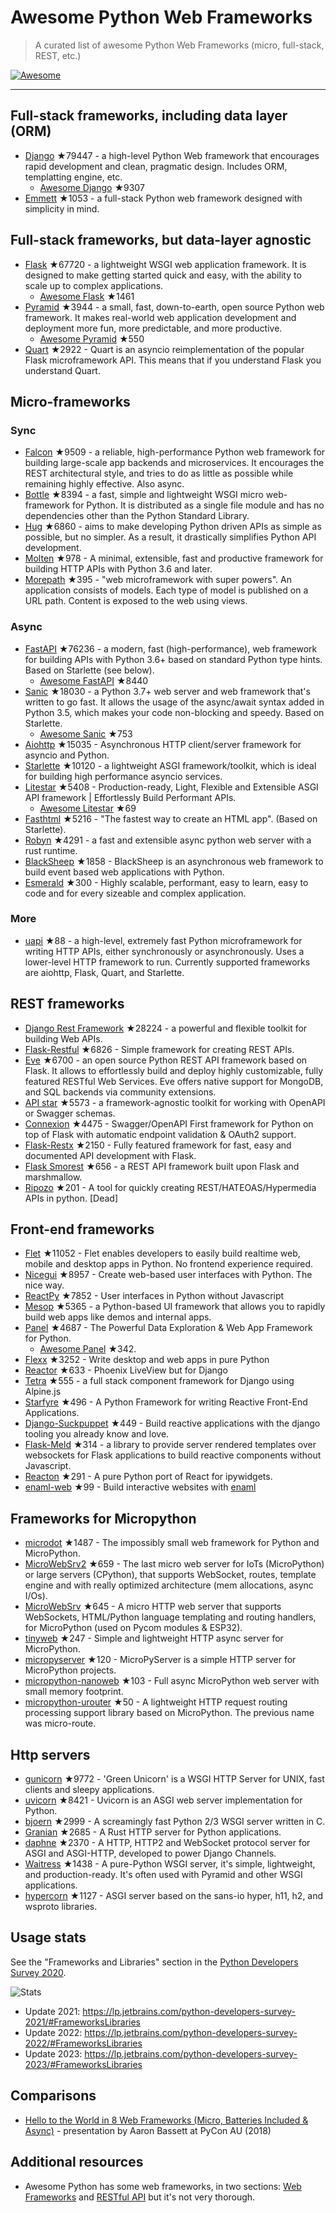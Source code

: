 # Awesome Python Web Frameworks


> A curated list of awesome Python Web Frameworks (micro, full-stack, REST, etc.)


[![Awesome](https://awesome.re/badge.svg)](https://awesome.re)

---

## Full-stack frameworks, including data layer (ORM)


- [Django](https://github.com/django/django) ★79447 - a high-level Python Web framework that encourages rapid development and clean, pragmatic design. Includes ORM, templatting engine, etc.
  - [Awesome Django](https://github.com/wsvincent/awesome-django) ★9307
- [Emmett](https://github.com/emmett-framework/emmett) ★1053 - a full-stack Python web framework designed with simplicity in mind.

## Full-stack frameworks, but data-layer agnostic

- [Flask](https://github.com/pallets/flask) ★67720 - a lightweight WSGI web application framework. It is designed to make getting started quick and easy, with the ability to scale up to complex applications.
  - [Awesome Flask](https://github.com/mjhea0/awesome-flask) ★1461
- [Pyramid](https://github.com/Pylons/pyramid) ★3944 - a small, fast, down-to-earth, open source Python web framework. It makes real-world web application development and deployment more fun, more predictable, and more productive.
  - [Awesome Pyramid](https://github.com/uralbash/awesome-pyramid) ★550
- [Quart](https://github.com/pallets/quart) ★2922 - Quart is an asyncio reimplementation of the popular Flask microframework API. This means that if you understand Flask you understand Quart.


## Micro-frameworks

### Sync

- [Falcon](https://github.com/falconry/falcon) ★9509 - a reliable, high-performance Python web framework for building large-scale app backends and microservices. It encourages the REST architectural style, and tries to do as little as possible while remaining highly effective. Also async.
- [Bottle](https://github.com/bottlepy/bottle) ★8394 - a fast, simple and lightweight WSGI micro web-framework for Python. It is distributed as a single file module and has no dependencies other than the Python Standard Library.
- [Hug](https://github.com/hugapi/hug) ★6860 - aims to make developing Python driven APIs as simple as possible, but no simpler. As a result, it drastically simplifies Python API development.
- [Molten](https://github.com/Bogdanp/molten) ★978 - A minimal, extensible, fast and productive framework for building HTTP APIs with Python 3.6 and later.
- [Morepath](https://github.com/morepath/morepath) ★395 - "web microframework with super powers". An application consists of models. Each type of model is published on a URL path. Content is exposed to the web using views.

### Async

- [FastAPI](https://github.com/tiangolo/fastapi) ★76236 - a modern, fast (high-performance), web framework for building APIs with Python 3.6+ based on standard Python type hints. Based on Starlette (see below).
  - [Awesome FastAPI](https://github.com/mjhea0/awesome-fastapi) ★8440
- [Sanic](https://github.com/sanic-org/sanic) ★18030 - a Python 3.7+ web server and web framework that's written to go fast. It allows the usage of the async/await syntax added in Python 3.5, which makes your code non-blocking and speedy. Based on Starlette.
  - [Awesome Sanic](https://github.com/mekicha/awesome-sanic) ★753
- [Aiohttp](https://github.com/aio-libs/aiohttp) ★15035 - Asynchronous HTTP client/server framework for asyncio and Python.
- [Starlette](https://github.com/encode/starlette) ★10120 - a lightweight ASGI framework/toolkit, which is ideal for building high performance asyncio services.
- [Litestar](https://github.com/litestar-org/litestar) ★5408 - Production-ready, Light, Flexible and Extensible ASGI API framework | Effortlessly Build Performant APIs.
  - [Awesome Litestar](https://github.com/litestar-org/awesome-litestar) ★69
- [Fasthtml](https://github.com/AnswerDotAI/fasthtml) ★5216 - "The fastest way to create an HTML app". (Based on Starlette).
- [Robyn](https://github.com/sansyrox/robyn) ★4291 - a fast and extensible async python web server with a rust runtime.
- [BlackSheep](https://github.com/Neoteroi/BlackSheep) ★1858 - BlackSheep is an asynchronous web framework to build event based web applications with Python.
- [Esmerald](https://github.com/dymmond/esmerald) ★300 - Highly scalable, performant, easy to learn, easy to code and for every sizeable and complex application.


### More

- [uapi](https://github.com/Tinche/uapi) ★88 - a high-level, extremely fast Python microframework for writing HTTP APIs, either synchronously or asynchronously. Uses a lower-level HTTP framework to run. Currently supported frameworks are aiohttp, Flask, Quart, and Starlette.


## REST frameworks

- [Django Rest Framework](https://github.com/encode/django-rest-framework) ★28224 - a powerful and flexible toolkit for building Web APIs.
- [Flask-Restful](https://github.com/flask-restful/flask-restful) ★6826 - Simple framework for creating REST APIs.
- [Eve](https://github.com/pyeve/eve) ★6700 - an open source Python REST API framework based on Flask. It allows to effortlessly build and deploy highly customizable, fully featured RESTful Web Services. Eve offers native support for MongoDB, and SQL backends via community extensions.
- [API star](https://github.com/encode/apistar) ★5573 - a framework-agnostic toolkit for working with OpenAPI or Swagger schemas.
- [Connexion](https://github.com/zalando/connexion) ★4475 - Swagger/OpenAPI First framework for Python on top of Flask with automatic endpoint validation & OAuth2 support.
- [Flask-Restx](https://github.com/python-restx/flask-restx) ★2150 - Fully featured framework for fast, easy and documented API development with Flask.
- [Flask Smorest](https://github.com/marshmallow-code/flask-smorest) ★656 - a REST API framework built upon Flask and marshmallow.
- [Ripozo](https://github.com/vertical-knowledge/ripozo) ★201 -  A tool for quickly creating REST/HATEOAS/Hypermedia APIs in python. [Dead]


## Front-end frameworks

- [Flet](https://github.com/flet-dev/flet) ★11052 - Flet enables developers to easily build realtime web, mobile and desktop apps in Python. No frontend experience required.
- [Nicegui](https://github.com/zauberzeug/nicegui) ★8957 - Create web-based user interfaces with Python. The nice way.
- [ReactPy](https://github.com/reactive-python/reactpy) ★7852 - User interfaces in Python without Javascript
- [Mesop](https://github.com/google/mesop) ★5365 - a Python-based UI framework that allows you to rapidly build web apps like demos and internal apps.
- [Panel](https://github.com/holoviz/panel) ★4687 - The Powerful Data Exploration & Web App Framework for Python.
  - [Awesome Panel](https://awesome-panel.org/) ★342.
- [Flexx](https://github.com/flexxui/flexx) ★3252 -  Write desktop and web apps in pure Python
- [Reactor](https://github.com/edelvalle/reactor) ★633 -  Phoenix LiveView but for Django
- [Tetra](https://github.com/samwillis/tetra) ★555 - a full stack component framework for Django using Alpine.js
- [Starfyre](https://github.com/sansyrox/starfyre) ★496 - A Python Framework for writing Reactive Front-End Applications.
- [Django-Suckpuppet](https://github.com/jonathan-s/django-sockpuppet) ★449 - Build reactive applications with the django tooling you already know and love.
- [Flask-Meld](https://github.com/mikeabrahamsen/Flask-Meld) ★314 - a library to provide server rendered templates over websockets for Flask applications to build reactive components without Javascript.
- [Reacton](https://github.com/widgetti/reacton) ★291 - A pure Python port of React for ipywidgets.
- [enaml-web](https://github.com/codelv/enaml-web) ★99 - Build interactive websites with [enaml](https://github.com/nucleic/enaml)

## Frameworks for Micropython

- [microdot](https://github.com/miguelgrinberg/microdot) ★1487 - The impossibly small web framework for Python and MicroPython.
- [MicroWebSrv2](https://github.com/jczic/MicroWebSrv2) ★659 - The last micro web server for IoTs (MicroPython) or large servers (CPython), that supports WebSocket, routes, template engine and with really optimized architecture (mem allocations, async I/Os).
- [MicroWebSrv](https://github.com/jczic/MicroWebSrv) ★645 - A micro HTTP web server that supports WebSockets, HTML/Python language templating and routing handlers, for MicroPython (used on Pycom modules & ESP32).
- [tinyweb](https://github.com/belyalov/tinyweb) ★247 - Simple and lightweight HTTP async server for MicroPython.
- [micropyserver](https://github.com/troublegum/micropyserver) ★120 - MicroPyServer is a simple HTTP server for MicroPython projects.
- [micropython-nanoweb](https://github.com/hugokernel/micropython-nanoweb) ★103 - Full async MicroPython web server with small memory footprint.
- [micropython-urouter](https://github.com/whales-chen/micropython-urouter) ★50 - A lightweight HTTP request routing processing support library based on MicroPython. The previous name was micro-route.

## Http servers

- [gunicorn](https://github.com/benoitc/gunicorn) ★9772 - 'Green Unicorn' is a WSGI HTTP Server for UNIX, fast clients and sleepy applications.
- [uvicorn](https://github.com/encode/uvicorn) ★8421 - Uvicorn is an ASGI web server implementation for Python.
- [bjoern](https://github.com/jonashaag/bjoern) ★2999 - A screamingly fast Python 2/3 WSGI server written in C.
- [Granian](https://github.com/emmett-framework/granian) ★2685 - A Rust HTTP server for Python applications.
- [daphne](https://github.com/django/daphne) ★2370 - A HTTP, HTTP2 and WebSocket protocol server for ASGI and ASGI-HTTP, developed to power Django Channels.
- [Waitress](https://github.com/Pylons/waitress) ★1438 - A pure-Python WSGI server, it's simple, lightweight, and production-ready. It's often used with Pyramid and other WSGI applications.
- [hypercorn](https://github.com/pgjones/hypercorn) ★1127 - ASGI server based on the sans-io hyper, h11, h2, and wsproto libraries.

## Usage stats

See the "Frameworks and Libraries" section in the [Python Developers Survey 2020](https://www.jetbrains.com/lp/python-developers-survey-2020/).

![Stats](https://raw.githubusercontent.com/sfermigier/awesome-python-web-frameworks/main/python-web-frameworks-usage.png)

- Update 2021: <https://lp.jetbrains.com/python-developers-survey-2021/#FrameworksLibraries>
- Update 2022: <https://lp.jetbrains.com/python-developers-survey-2022/#FrameworksLibraries>
- Update 2023: <https://lp.jetbrains.com/python-developers-survey-2023/#FrameworksLibraries>


## Comparisons

- [Hello to the World in 8 Web Frameworks (Micro, Batteries Included & Async)](https://noti.st/aaronbassett/lK9Ah7/hello-to-the-world-in-8-web-frameworks-micro-batteries-included-async) - presentation by Aaron Bassett at PyCon AU (2018)


## Additional resources

- Awesome Python has some web frameworks, in two sections: [Web Frameworks](https://github.com/vinta/awesome-python#web-frameworks) and [RESTful API](https://github.com/vinta/awesome-python#restful-api) but it's not very thorough.
